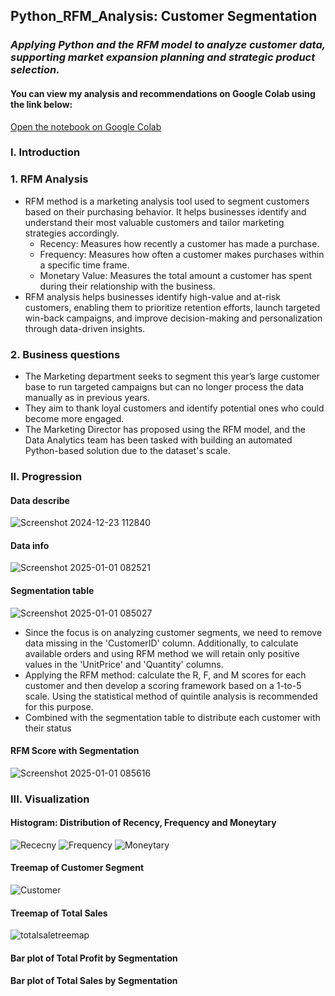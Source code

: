 ## Python_RFM_Analysis: Customer Segmentation
### *Applying Python and the RFM model to analyze customer data, supporting market expansion planning and strategic product selection.*

#### You can view my analysis and recommendations on Google Colab using the link below:
[Open the notebook on Google Colab](https://colab.research.google.com/drive/1nj2g1ERs0GbQwXVqR42E_NyIbSgyOqF1)

### I. Introduction
### 1. RFM Analysis
- RFM method is a marketing analysis tool used to segment customers based on their purchasing behavior. It helps businesses identify and understand their most valuable customers and tailor marketing strategies accordingly.
  + Recency: Measures how recently a customer has made a purchase.
  + Frequency: Measures how often a customer makes purchases within a specific time frame.
  + Monetary Value: Measures the total amount a customer has spent during their relationship with the business.
- RFM analysis helps businesses identify high-value and at-risk customers, enabling them to prioritize retention efforts, launch targeted win-back campaigns, and improve decision-making and personalization through data-driven insights.

### 2. Business questions
- The Marketing department seeks to segment this year’s large customer base to run targeted campaigns but can no longer process the data manually as in previous years.
- They aim to thank loyal customers and identify potential ones who could become more engaged.
- The Marketing Director has proposed using the RFM model, and the Data Analytics team has been tasked with building an automated Python-based solution due to the dataset's scale.

### II. Progression
#### Data describe
![Screenshot 2024-12-23 112840](https://i.imgur.com/0Dw9LxD.png)

#### Data info
![Screenshot 2025-01-01 082521](https://i.imgur.com/lXZislV.png)

#### Segmentation table
![Screenshot 2025-01-01 085027](https://i.imgur.com/p8I8ohH.png)

- Since the focus is on analyzing customer segments, we need to remove data missing in the 'CustomerID' column. Additionally, to calculate available orders and using RFM method we will retain only positive values in the 'UnitPrice' and 'Quantity' columns.
- Applying the RFM method: calculate the R, F, and M scores for each customer and then develop a scoring framework based on a 1-to-5 scale. Using the statistical method of quintile analysis is recommended for this purpose.
- Combined with the segmentation table to distribute each customer with their status
  
#### RFM Score with Segmentation
![Screenshot 2025-01-01 085616](https://i.imgur.com/MQLFY0N.png)

### III. Visualization
#### Histogram: Distribution of Recency, Frequency and Moneytary
![Rececny](https://i.imgur.com/SylQWyu.png)
![Frequency](https://i.imgur.com/BmzhGqJ.png)
![Moneytary](https://i.imgur.com/TyfvP0E.png)

#### Treemap of Customer Segment
![Customer](https://i.imgur.com/tyTtDIU.png)

#### Treemap of Total Sales
![totalsaletreemap](https://i.imgur.com/LhZtEv4.png)

#### Bar plot of Total Profit by Segmentation
#### Bar plot of Total Sales by Segmentation




